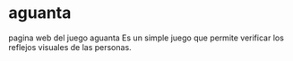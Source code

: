 # aguanta
pagina web del juego aguanta
Es un simple juego que permite verificar los reflejos visuales de las personas.
